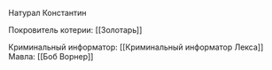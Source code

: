 Натурал Константин

Покровитель котерии: [[Золотарь]]

Криминальный информатор: [[Криминальный информатор Лекса]]
Мавла: [[Боб Ворнер]]
